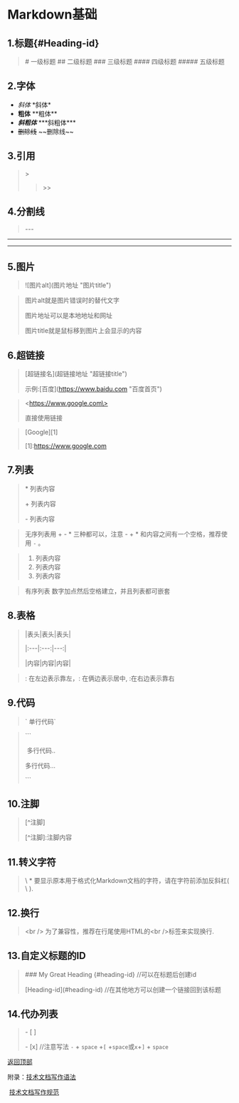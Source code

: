 # Markdown基础
## 1.标题{#Heading-id}

>\# 一级标题
>\#\# 二级标题
>\#\#\# 三级标题
>\#\#\#\# 四级标题
>\#\#\#\#\# 五级标题

## 2.字体

*  *斜体*       \*斜体\* 
*  **粗体**       \*\*粗体\*\*
*  ***斜粗体***   \*\*\*斜粗体\*\*\*
*  ~~删除线~~   \~\~删除线\~\~

## 3.引用

>\>
>
>>\>\>

## 4.分割线

> \-\-\-

***

---

## 5.图片

> !\[图片alt\](图片地址 "图片title")

> 图片alt就是图片错误时的替代文字
>
> 图片地址可以是本地地址和网址
>
> 图片title就是鼠标移到图片上会显示的内容

## 6.超链接

> \[超链接名\](超链接地址 "超链接title")
>
> 示例:\[百度\](https://www.baidu.com "百度首页")

> \<https://www.google.com\>
>
> 直接使用链接

>\[Google\]\[1\]
>
>\[1\]:https://www.google.com

## 7.列表

> \* 列表内容
>
> \+ 列表内容
>
> \- 列表内容

>无序列表用 + - * 三种都可以，注意 - + * 和内容之间有一个空格，推荐使用 `-` 。

> 1. 列表内容
> 2. 列表内容
> 3. 列表内容

> 有序列表 数字加点然后空格建立，并且列表都可嵌套

## 8.表格

> \|表头\|表头\|表头\|
>
> \|:---|:---:\|---:\|
>
>  \|内容\|内容\|内容\|

>: 在左边表示靠左，: 在俩边表示居中, :在右边表示靠右

## 9.代码

> \` 单行代码\`

> \`\`\`
>
> ​	多行代码..
>
>    多行代码...
>
> \`\`\`

## 10.注脚

>\[^注脚\]
>
>\[^注脚\]:注脚内容

## 11.转义字符

> \ * 要显示原本用于格式化Markdown文档的字符，请在字符前添加反斜杠( \\ ).

## 12.换行

> \<br /\>   为了兼容性，推荐在行尾使用HTML的\<br />标签来实现换行.

## 13.自定义标题的ID

> \#\#\# My Great Heading {#heading-id}      //可以在标题后创建id
>
> \[Heading-id\](#heading-id)                       //在其他地方可以创建一个链接回到该标题

## 14.代办列表

> \- \[ \]    
>
> \- \[x\]     //注意写法 `-` + `space` +`[` +`space`或`x`+`]` + `space`

[返回顶部](#Heading-id)

附录：[技术文档写作语法](https://www.jianshu.com/p/3b638180e42c "简书链接") 

​			  [技术文档写作规范](https://github.com/ruanyf/document-style-guide "阮一峰中文技术文档的写作规范")

